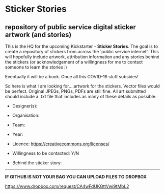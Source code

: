 # Sticker Stories
## repository of public service digital sticker artwork (and stories)


This is the HQ for the upcoming Kickstarter - **Sticker Stories**. The goal is to create a repository of stickers from across the 'public service internet'. This will hopefully include artwork, attribution information and any stories behind the stickers (or acknowledgement of a willingness for me to contact someone to learn the stories :)

Eventually it will be a book. Once all this COVID-19 stuff subsides!

So here is what I am looking for....artwork for the stickers. Vector files would be perfect. Original JPEGs, PNGs, PDFs are still fine. All art submitted should include a .txt file that includes as many of these details as possible:

- Designer(s):
- Organisation:
- Team:
- Year:
- Licence: https://creativecommons.org/licenses/
- Willingness to be contacted: Y/N

- Behind the sticker story:


-----

**IF GITHUB IS NOT YOUR BAG YOU CAN UPLOAD FILES TO DROPBOX**

https://www.dropbox.com/request/CA4wFdUKGttVwi9tMbL2

